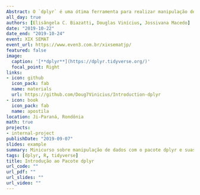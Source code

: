 ```yaml
---
Abstract: O `dplyr` é uma ótima ferramenta para realizar manipulação de dados. Isso torna seu processo de análise de dados muito mais eficiente. Melhor ainda, é bastante simples aprender e começar a se aplicar imediatamente ao seu trabalho! Muitas vezes, com apenas algumas linhas de código elegantes, seus dados ficam muito mais fáceis de dissecar e analisar. 
all_day: true
authors: [Elisângela C. Biazatti, Douglas Vinícius, Jossivana Macedo]
date: "2019-10-22"
date_end: "2019-10-24"
event: XIX SEMAT 
event_url: https://www.even3.com.br/xixsematjp/
featured: false
image:
  caption: '[**dplyr**](https://dplyr.tidyverse.org/)'
  focal_point: Right
links:
- icon: github
  icon_pack: fab
  name: materials
  url: https://github.com/Doug7Vinicius/Introduction-dplyr
- icon: book
  icon_pack: fab
  name: apostila
location: Ji-Paraná, Rondônia
math: true
projects:
- internal-project
publishDate: "2019-09-07"
slides: example
summary: Minicurso sobre manipulação de dados com o pacote dplyr e suas funções básicas.
tags: [dplyr, R, tidyverse]
title: Introdução ao Pacote dplyr
url_code: ""
url_pdf: ""
url_slides: ""
url_video: ""
---
```




